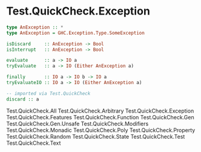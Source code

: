 # Test.QuickCheck.Exception

```hs
type AnException :: *
type AnException = GHC.Exception.Type.SomeException

isDiscard     :: AnException -> Bool
isInterrupt   :: AnException -> Bool

evaluate      :: a -> IO a
tryEvaluate   :: a -> IO (Either AnException a)

finally       :: IO a -> IO b -> IO a
tryEvaluateIO :: IO a -> IO (Either AnException a)

-- imported via Test.QuickCheck
discard :: a
```

Test.QuickCheck.All
Test.QuickCheck.Arbitrary
Test.QuickCheck.Exception
Test.QuickCheck.Features
Test.QuickCheck.Function
Test.QuickCheck.Gen
Test.QuickCheck.Gen.Unsafe
Test.QuickCheck.Modifiers
Test.QuickCheck.Monadic
Test.QuickCheck.Poly
Test.QuickCheck.Property
Test.QuickCheck.Random
Test.QuickCheck.State
Test.QuickCheck.Test
Test.QuickCheck.Text

